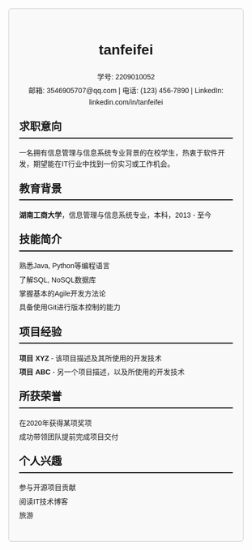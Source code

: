 <!DOCTYPE html>
<html lang="zh-CN">
<head>
    <meta charset="UTF-8">
    <meta name="viewport" content="width=device-width, initial-scale=1.0">
    <title>谭菲菲 的简历</title>
    <style>
        body {
            font-family: Arial, sans-serif;
            margin: 0;
            padding: 0;
            line-height: 1.6;
        }
        .container {
            margin: 20px;
            padding: 20px;
            border: 1px solid #ccc;
            border-radius: 5px;
            background-color: #f9f9f9;
        }
        .header {
            text-align: center;
            margin-bottom: 20px;
        }
        .header p {
            margin: 5px 0;
        }
        .section {
            margin-bottom: 20px;
        }
        .section h2 {
            border-bottom: 2px solid #000;
            padding-bottom: 5px;
            margin-top: 15px;
        }
        .section ul {
            list-style-type: none;
            padding: 0;
        }
        .section ul li {
            margin: 5px 0;
        }
    </style>
</head>
<body>
    <div class="container">
        <div class="header">
            <h1>tanfeifei</h1>
            <p>学号: 2209010052</p>
            <p>邮箱: 3546905707@qq.com | 电话: (123) 456-7890 | LinkedIn: linkedin.com/in/tanfeifei</p>
        </div>
        <div class="section">
            <h2>求职意向</h2>
            <p>一名拥有信息管理与信息系统专业背景的在校学生，热衷于软件开发，期望能在IT行业中找到一份实习或工作机会。</p>
        </div>
        <div class="section">
            <h2>教育背景</h2>
            <ul>
                <li><strong>湖南工商大学</strong>，信息管理与信息系统专业，本科，2013 - 至今</li>
            </ul>
        </div>
        <div class="section">
            <h2>技能简介</h2>
            <ul>
                <li>熟悉Java, Python等编程语言</li>
                <li>了解SQL, NoSQL数据库</li>
                <li>掌握基本的Agile开发方法论</li>
                <li>具备使用Git进行版本控制的能力</li>
            </ul>
        </div>
        <div class="section">
            <h2>项目经验</h2>
            <ul>
                <li><strong>项目 XYZ</strong> - 该项目描述及其所使用的开发技术</li>
                <li><strong>项目 ABC</strong> - 另一个项目描述，以及所使用的开发技术</li>
            </ul>
        </div>
        <div class="section">
            <h2>所获荣誉</h2>
            <ul>
                <li>在2020年获得某项奖项</li>
                <li>成功带领团队提前完成项目交付</li>
            </ul>
        </div>
        <div class="section">
            <h2>个人兴趣</h2>
            <ul>
                <li>参与开源项目贡献</li>
                <li>阅读IT技术博客</li>
                <li>旅游</li>
            </ul>
        </div>
    </div>
</body>
</html>


